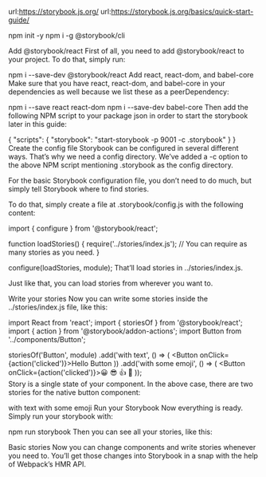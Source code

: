 url:https://storybook.js.org/
url:https://storybook.js.org/basics/quick-start-guide/

npm init -y
npm i -g @storybook/cli




Add @storybook/react
First of all, you need to add @storybook/react to your project. To do that, simply run:

npm i --save-dev @storybook/react
Add react, react-dom, and babel-core
Make sure that you have react, react-dom, and babel-core in your dependencies as well because we list these as a peerDependency:

npm i --save react react-dom
npm i --save-dev babel-core
Then add the following NPM script to your package json in order to start the storybook later in this guide:

{
  "scripts": {
    "storybook": "start-storybook -p 9001 -c .storybook"
  }
}
Create the config file
Storybook can be configured in several different ways. That’s why we need a config directory. We’ve added a -c option to the above NPM script mentioning .storybook as the config directory.

For the basic Storybook configuration file, you don’t need to do much, but simply tell Storybook where to find stories.

To do that, simply create a file at .storybook/config.js with the following content:

import { configure } from '@storybook/react';

function loadStories() {
  require('../stories/index.js');
  // You can require as many stories as you need.
}

configure(loadStories, module);
That’ll load stories in ../stories/index.js.

Just like that, you can load stories from wherever you want to.

Write your stories
Now you can write some stories inside the ../stories/index.js file, like this:

import React from 'react';
import { storiesOf } from '@storybook/react';
import { action } from '@storybook/addon-actions';
import Button from '../components/Button';

storiesOf('Button', module)
  .add('with text', () => (
    <Button onClick={action('clicked')}>Hello Button</Button>
  ))
  .add('with some emoji', () => (
    <Button onClick={action('clicked')}><span role="img" aria-label="so cool">😀 😎 👍 💯</span></Button>
  ));   
Story is a single state of your component. In the above case, there are two stories for the native button component:

with text
with some emoji
Run your Storybook
Now everything is ready. Simply run your storybook with:

npm run storybook
Then you can see all your stories, like this:

Basic stories
Now you can change components and write stories whenever you need to. You’ll get those changes into Storybook in a snap with the help of Webpack’s HMR API.